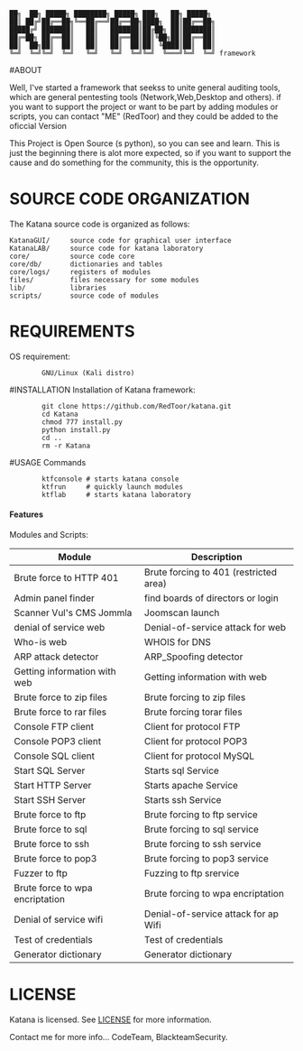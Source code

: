 	██╗  ██╗ █████╗ ████████╗ █████╗ ███╗   ██╗ █████╗ 
	██║ ██╔╝██╔══██╗╚══██╔══╝██╔══██╗████╗  ██║██╔══██╗
	█████╔╝ ███████║   ██║   ███████║██╔██╗ ██║███████║
	██╔═██╗ ██╔══██║   ██║   ██╔══██║██║╚██╗██║██╔══██║
	██║  ██╗██║  ██║   ██║   ██║  ██║██║ ╚████║██║  ██║
	╚═╝  ╚═╝╚═╝  ╚═╝   ╚═╝   ╚═╝  ╚═╝╚═╝  ╚═══╝╚═╝  ╚═╝ framework
		                                           

#ABOUT

Well, I've started a framework that seekss to unite general auditing tools,
which are general pentesting tools (Network,Web,Desktop and others). if you
want to support the project or want to be part by adding modules or scripts,
you can contact "ME" (RedToor) and they could be added to the oficcial Version

This Project is Open Source (s python), so you can see and learn.
This is just the beginning there is alot more expected, so if you want to support
the cause and do something for the community, this is the opportunity.

# SOURCE CODE ORGANIZATION
The Katana source code is organized as follows:
```
KatanaGUI/     source code for graphical user interface
KatanaLAB/     source code for katana laboratory
core/          source code core
core/db/       dictionaries and tables
core/logs/     registers of modules
files/         files necessary for some modules
lib/           libraries
scripts/       source code of modules
```
# REQUIREMENTS
OS requirement:
```
        GNU/Linux (Kali distro)
```

#INSTALLATION
Installation of Katana framework:
```
        git clone https://github.com/RedToor/katana.git
        cd Katana
        chmod 777 install.py
        python install.py
        cd ..
        rm -r Katana
```

#USAGE
Commands
```
        ktfconsole # starts katana console
        ktfrun     # quickly launch modules
        ktflab     # starts katana laboratory
```


#### Features
Modules and Scripts:

 Module                 | Description
------------------------|---------------------
Brute force to HTTP 401 | Brute forcing to 401 (restricted area)
Admin panel finder      | find boards of directors or login
Scanner Vul's CMS Jommla| Joomscan launch
denial of service web   | Denial-of-service attack for web
Who-is web              | WHOIS for DNS
ARP attack detector     | ARP_Spoofing detector
Getting information with web| Getting information with web
Brute force to zip files    | Brute forcing to zip files
Brute force to rar files    | Brute forcing torar files
Console FTP client      | Client for protocol FTP
Console POP3 client     | Client for protocol POP3
Console SQL client      | Client for protocol MySQL
Start SQL Server        | Starts sql Service
Start HTTP Server       | Starts apache Service
Start SSH Server        | Starts ssh Service
Brute force to ftp      | Brute forcing to ftp service
Brute force to sql      | Brute forcing to sql service
Brute force to ssh      | Brute forcing to ssh service
Brute force to pop3     | Brute forcing to pop3 service
Fuzzer to ftp           | Fuzzing to ftp srervice
Brute force to wpa encriptation| Brute forcing to wpa encriptation
Denial of service wifi  | Denial-of-service attack for ap Wifi
Test of credentials     | Test of credentials 
Generator dictionary    | Generator dictionary
 
 
# LICENSE
Katana is licensed. 
See [LICENSE](LICENSE) for more information.


Contact me for more info...
CodeTeam, BlackteamSecurity.
